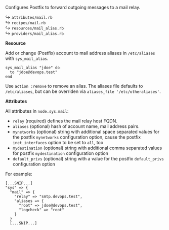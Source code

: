 Configures Postfix to forward outgoing messages to a mail relay.

↪ `attributes/mail.rb`  
↪ `recipes/mail.rb`  
↪ `resources/mail_alias.rb`  
↪ `providers/mail_alias.rb`  

**Resource**

Add or change (Postfix) account to mail address aliases in
`/etc/aliases` with `sys_mail_alias`.


    sys_mail_alias "jdoe" do
      to "jdoe@devops.test"
    end

Use `action :remove` to remove an alias. The aliases file defaults to
`/etc/aliases`, but can be overriden via `aliases_file '/etc/otheraliases'`.

**Attributes**

All attributes in `node.sys.mail`:

* `relay` (required) defines the mail relay host FQDN.
* `aliases` (optional) hash of account name, mail address pairs.
* `mynetworks` (optional) string with additional space separated values for the
postfix `mynetworks` configuration option, cause the postfix `inet_interfaces`
option to be set to `all`, too
* `mydestination` (optional) string with additional comma separated values for
postfix `mydestination` configuration option
* `default_privs` (optional) string with a value for the postfix `default_privs`
configuration option

For example:

    [...SNIP...]
    "sys" => {
      "mail" => {
        "relay" => "smtp.devops.test",
        "aliases => {
          "root" => jdoe@devops.test",
          "logcheck" => "root"
        }
      }
      [...SNIP...]
